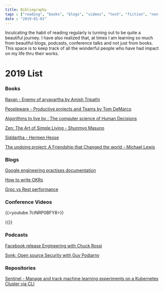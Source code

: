 ```yaml
---
title: Bibliography
tags : ["reading", "books", "blogs", "videos", "tech", "fiction", "non-fiction"]
date : "2019-01-01"
---
```


Inculcating the habit of reading regularly is turning out to be quite a beautiful journey. I have also realized that, at times I am learning so much from beautiful blogs, podcasts, conference talks and not just from books. This space is to keep track of all the wonderful people who have had impact on my life thru their works. 


# 2019 List 

### Books
[Ravan - Enemy of aryavartha by Amish Tripathi](https://www.amazon.in/Raavan-Enemy-Aryavarta-Chandra-Book/dp/9388754085/ref=sr_1_1?crid=1G0EC8HZNQ4ZB&keywords=ravan+by+amish&qid=1573801787&sprefix=Ravan+by%2Caps%2C272&sr=8-1)

[Peopleware - Productive projects and Teams by Tom DeMarco](https://www.amazon.in/Peopleware-Productive-Projects-Tom-DeMarco/dp/0321934113/ref=sr_1_1?crid=1AZGTV4JUZPZ6&keywords=peopleware+productive+projects+and+teams&qid=1573801819&sprefix=Peopleware%2Caps%2C269&sr=8-1)

[Algorithms to live by : The computer science of Human Decisions](https://www.amazon.in/Algorithms-Live-Computer-Science-Decisions/dp/0007547994/ref=sr_1_1?crid=3O9TWA7ML02QR&keywords=algorithms+to+live+by&qid=1573801886&sprefix=algortih%2Caps%2C380&sr=8-1)

[Zen: The Art of Simple Living - Shunmyo Masuno](https://www.amazon.in/Zen-Simple-Living-Shunmyo-Masuno/dp/024137183X/ref=sr_1_1?crid=19TDX1EIMFPJU&keywords=zen+the+art+of+simple+living&qid=1577814854&s=books&sprefix=zen%2Cstripbooks%2C169&sr=1-1)

[Siddartha - Hermen Hesse ](https://www.amazon.in/Siddhartha-Hermann-Hesse/dp/817234368X/ref=sr_1_1_sspa?crid=11TQ1FEPAYTVB&keywords=siddartha+hermann+hesse+book&qid=1573802082&sprefix=siddartha%2Caps%2C463&sr=8-1-spons&psc=1&spLa=ZW5jcnlwdGVkUXVhbGlmaWVyPUEzM1hVMVFaREgyM0lNJmVuY3J5cHRlZElkPUEwNTg5MTQzMlRITTVQRTROQjJNNSZlbmNyeXB0ZWRBZElkPUEwNDE2OTk0Mlk5M01JRzY4TEVRUyZ3aWRnZXROYW1lPXNwX2F0ZiZhY3Rpb249Y2xpY2tSZWRpcmVjdCZkb05vdExvZ0NsaWNrPXRydWU=)

[The undoing project: A Friendship that Changed the world - Michael Lewis](https://www.amazon.in/Undoing-Project-Friendship-Changed-World/dp/0141983043/ref=sr_1_1?crid=1170JPFGA7PUK&keywords=undoing+project&qid=1577814791&s=books&sprefix=undoing+%2Caps%2C161&sr=1-1)

### Blogs

[Google engineering practises documentation](https://google.github.io/eng-practices/review/reviewer/standard.html)

[How to write OKRs](https://www.ntaskmanager.com/blog/okr-examples/)

[Grpc vs Rest performance](https://medium.com/@bimeshde/grpc-vs-rest-performance-simplified-fd35d01bbd4)


### Conference Videos

{{<youtube 7cINRP0BFY8>}}

{{<youtube oBklltKXtDE>}}

### Podcasts

[Facebook release Engineering with Chuck Rossi](https://softwareengineeringdaily.com/2019/08/27/facebook-release-engineering-with-chuck-rossi/)

[Synk: Open source Security with Guy Podjarny](https://softwareengineeringdaily.com/2019/12/16/snyk-open-source-security-with-guy-podjarny/)

### Repositories

[Sentinel - Manage and track machine learning experiments on a Kubernetes Cluster via CLI](https://github.com/deep-learning-for-humans/sentinels)
